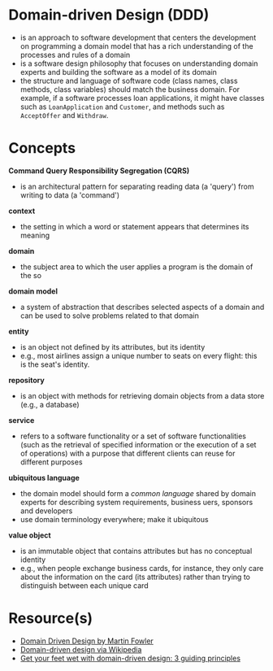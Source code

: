 # Domain-driven Design (DDD)
- is an approach to software development that centers the development on programming a domain model that has a rich understanding of the processes and rules of a domain
- is a software design philosophy that focuses on understanding domain experts and building the software as a model of its domain
- the structure and language of software code (class names, class methods, class variables) should match the business domain. For example, if a software processes loan applications, it might have classes such as `LoanApplication` and `Customer`, and methods such as `AcceptOffer` and `Withdraw`. 

# Concepts

**Command Query Responsibility Segregation (CQRS)**
- is an architectural pattern for separating reading data (a 'query') from writing to data (a 'command')

**context**
- the setting in which a word or statement appears that determines its meaning

**domain**
- the subject area to which the user applies a program is the domain of the so

**domain model**
- a system of abstraction that describes selected aspects of a domain and can be used to solve problems related to that domain

**entity**
- is an object not defined by its attributes, but its identity
- e.g., most airlines assign a unique number to seats on every flight: this is the seat's identity. 

**repository**
- is an object with methods for retrieving domain objects from a data store (e.g., a database)

**service**
- refers to a software functionality or a set of software functionalities (such as the retrieval of specified information or the execution of a set of operations) with a purpose that different clients can reuse for different purposes

**ubiquitous language**
- the domain model should form a _common language_ shared by domain experts for describing system requirements, business uers, sponsors and developers
- use domain terminology everywhere; make it ubiquitous

**value object**
- is an immutable object that contains attributes but has no conceptual identity
- e.g., when people exchange business cards, for instance, they only care about the information on the card (its attributes) rather than trying to distinguish between each unique card 

# Resource(s)
- [Domain Driven Design by Martin Fowler](https://martinfowler.com/bliki/DomainDrivenDesign.html)
- [Domain-driven design via Wikipedia](https://en.wikipedia.org/wiki/Domain-driven_design)
- [Get your feet wet with domain-driven design: 3 guiding principles](https://techbeacon.com/app-dev-testing/get-your-feet-wet-domain-driven-design-3-guiding-principles)